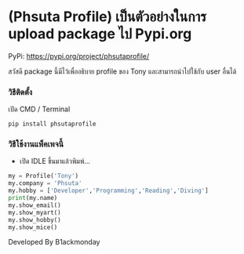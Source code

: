 # (Phsuta Profile) เป็นตัวอย่างในการ upload package ไป Pypi.org

PyPi: https://pypi.org/project/phsutaprofile/

สวัสดี package นี้มีไว้เพื่ออธิบาย profile ของ Tony และสามารถนำไปใช้กับ user อื่นได้

### วิธีติดตั้ง

เปิด CMD / Terminal

```python
pip install phsutaprofile
```

### วิธีใช้งานแพ็คเพจนี้

- เปิด IDLE ขึ้นมาแล้วพิมพ์...

```python
my = Profile('Tony')
my.company = 'Phsuta'
my.hobby = ['Developer','Programming','Reading','Diving']
print(my.name)
my.show_email()
my.show_myart()
my.show_hobby()
my.show_mice()
```

Developed By B1ackmonday

